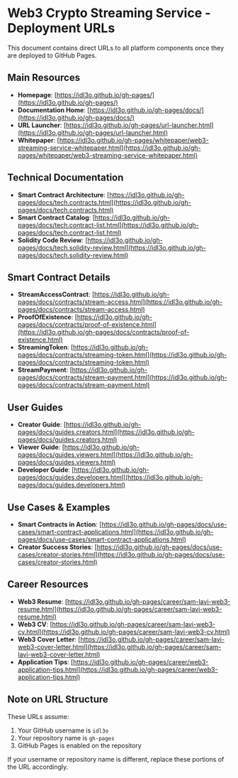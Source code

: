 # Web3 Crypto Streaming Service - Deployment URLs

This document contains direct URLs to all platform components once they are deployed to GitHub Pages.

## Main Resources

- **Homepage**: [https://idl3o.github.io/gh-pages/](https://idl3o.github.io/gh-pages/)
- **Documentation Home**: [https://idl3o.github.io/gh-pages/docs/](https://idl3o.github.io/gh-pages/docs/)
- **URL Launcher**: [https://idl3o.github.io/gh-pages/url-launcher.html](https://idl3o.github.io/gh-pages/url-launcher.html)
- **Whitepaper**: [https://idl3o.github.io/gh-pages/whitepaper/web3-streaming-service-whitepaper.html](https://idl3o.github.io/gh-pages/whitepaper/web3-streaming-service-whitepaper.html)

## Technical Documentation

- **Smart Contract Architecture**: [https://idl3o.github.io/gh-pages/docs/tech.contracts.html](https://idl3o.github.io/gh-pages/docs/tech.contracts.html)
- **Smart Contract Catalog**: [https://idl3o.github.io/gh-pages/docs/tech.contract-list.html](https://idl3o.github.io/gh-pages/docs/tech.contract-list.html)
- **Solidity Code Review**: [https://idl3o.github.io/gh-pages/docs/tech.solidity-review.html](https://idl3o.github.io/gh-pages/docs/tech.solidity-review.html)

## Smart Contract Details

- **StreamAccessContract**: [https://idl3o.github.io/gh-pages/docs/contracts/stream-access.html](https://idl3o.github.io/gh-pages/docs/contracts/stream-access.html)
- **ProofOfExistence**: [https://idl3o.github.io/gh-pages/docs/contracts/proof-of-existence.html](https://idl3o.github.io/gh-pages/docs/contracts/proof-of-existence.html)
- **StreamingToken**: [https://idl3o.github.io/gh-pages/docs/contracts/streaming-token.html](https://idl3o.github.io/gh-pages/docs/contracts/streaming-token.html)
- **StreamPayment**: [https://idl3o.github.io/gh-pages/docs/contracts/stream-payment.html](https://idl3o.github.io/gh-pages/docs/contracts/stream-payment.html)

## User Guides

- **Creator Guide**: [https://idl3o.github.io/gh-pages/docs/guides.creators.html](https://idl3o.github.io/gh-pages/docs/guides.creators.html)
- **Viewer Guide**: [https://idl3o.github.io/gh-pages/docs/guides.viewers.html](https://idl3o.github.io/gh-pages/docs/guides.viewers.html)
- **Developer Guide**: [https://idl3o.github.io/gh-pages/docs/guides.developers.html](https://idl3o.github.io/gh-pages/docs/guides.developers.html)

## Use Cases & Examples

- **Smart Contracts in Action**: [https://idl3o.github.io/gh-pages/docs/use-cases/smart-contract-applications.html](https://idl3o.github.io/gh-pages/docs/use-cases/smart-contract-applications.html)
- **Creator Success Stories**: [https://idl3o.github.io/gh-pages/docs/use-cases/creator-stories.html](https://idl3o.github.io/gh-pages/docs/use-cases/creator-stories.html)

## Career Resources

- **Web3 Resume**: [https://idl3o.github.io/gh-pages/career/sam-lavi-web3-resume.html](https://idl3o.github.io/gh-pages/career/sam-lavi-web3-resume.html)
- **Web3 CV**: [https://idl3o.github.io/gh-pages/career/sam-lavi-web3-cv.html](https://idl3o.github.io/gh-pages/career/sam-lavi-web3-cv.html)
- **Web3 Cover Letter**: [https://idl3o.github.io/gh-pages/career/sam-lavi-web3-cover-letter.html](https://idl3o.github.io/gh-pages/career/sam-lavi-web3-cover-letter.html)
- **Application Tips**: [https://idl3o.github.io/gh-pages/career/web3-application-tips.html](https://idl3o.github.io/gh-pages/career/web3-application-tips.html)

## Note on URL Structure

These URLs assume:

1. Your GitHub username is `idl3o` 
2. Your repository name is `gh-pages`
3. GitHub Pages is enabled on the repository

If your username or repository name is different, replace these portions of the URL accordingly.

